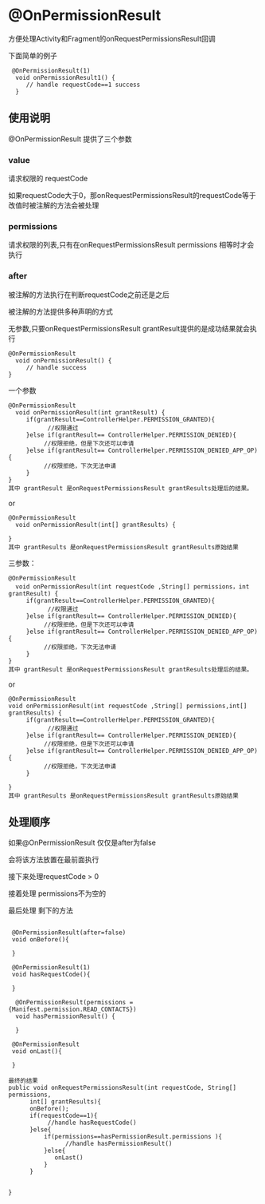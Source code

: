 # @OnPermissionResult
方便处理Activity和Fragment的onRequestPermissionsResult回调

下面简单的例子
```
 @OnPermissionResult(1)
  void onPermissionResult1() {
     // handle requestCode==1 success
  }
```

## 使用说明
@OnPermissionResult 提供了三个参数
### value
请求权限的 requestCode

如果requestCode大于0，那onRequestPermissionsResult的requestCode等于改值时被注解的方法会被处理

### permissions
请求权限的列表,只有在onRequestPermissionsResult permissions 相等时才会执行

### after
被注解的方法执行在判断requestCode之前还是之后


被注解的方法提供多种声明的方式

无参数,只要onRequestPermissionsResult grantResult提供的是成功结果就会执行
```
@OnPermissionResult
  void onPermissionResult() {
     // handle success
}
```

一个参数
```
@OnPermissionResult
  void onPermissionResult(int grantResult) {
     if(grantResult==ControllerHelper.PERMISSION_GRANTED){
           //权限通过
     }else if(grantResult== ControllerHelper.PERMISSION_DENIED){
          //权限拒绝，但是下次还可以申请
     }else if(grantResult== ControllerHelper.PERMISSION_DENIED_APP_OP){
          //权限拒绝，下次无法申请
     }
}
其中 grantResult 是onRequestPermissionsResult grantResults处理后的结果。
```
or
```
@OnPermissionResult
  void onPermissionResult(int[] grantResults) {
     
}
其中 grantResults 是onRequestPermissionsResult grantResults原始结果
```


三参数：
```
@OnPermissionResult
  void onPermissionResult(int requestCode ,String[] permissions，int grantResult) {
     if(grantResult==ControllerHelper.PERMISSION_GRANTED){
           //权限通过
     }else if(grantResult== ControllerHelper.PERMISSION_DENIED){
          //权限拒绝，但是下次还可以申请
     }else if(grantResult== ControllerHelper.PERMISSION_DENIED_APP_OP){
          //权限拒绝，下次无法申请
     }
}
其中 grantResult 是onRequestPermissionsResult grantResults处理后的结果。
```
or
```
@OnPermissionResult
void onPermissionResult(int requestCode ,String[] permissions,int[] grantResults) {
     if(grantResult==ControllerHelper.PERMISSION_GRANTED){
           //权限通过
     }else if(grantResult== ControllerHelper.PERMISSION_DENIED){
          //权限拒绝，但是下次还可以申请
     }else if(grantResult== ControllerHelper.PERMISSION_DENIED_APP_OP){
          //权限拒绝，下次无法申请
     }
  
}
其中 grantResults 是onRequestPermissionsResult grantResults原始结果
```


## 处理顺序
如果@OnPermissionResult 仅仅是after为false

会将该方法放置在最前面执行

接下来处理requestCode > 0

接着处理 permissions不为空的

最后处理 剩下的方法

```

 @OnPermissionResult(after=false)
 void onBefore(){
 
 }
 
 @OnPermissionResult(1)
 void hasRequestCode(){
 
 }

  @OnPermissionResult(permissions = {Manifest.permission.READ_CONTACTS})
  void hasPermissionResult() {

  }
  
 @OnPermissionResult
 void onLast(){
 
 }
 
最终的结果
public void onRequestPermissionsResult(int requestCode, String[] permissions,
      int[] grantResults){
      onBefore();
      if(requestCode==1){
           //handle hasRequestCode()
      }else{
          if(permissions==hasPermissionResult.permissions ){
                //handle hasPermissionResult()
          }else{
             onLast()
          }
      }
        
      
}


```


